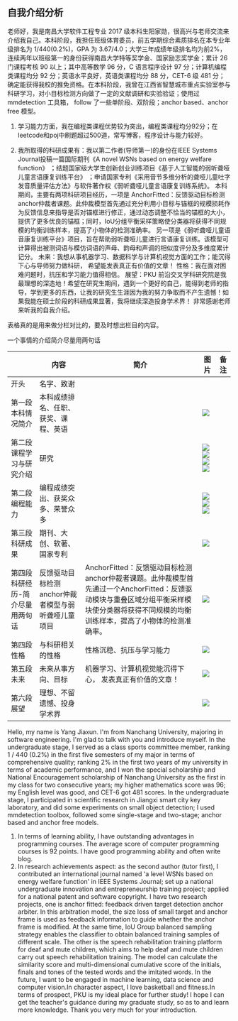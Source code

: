 自我介绍分析
-------

老师好，我是南昌大学软件工程专业 2017 级本科生阳家勋，很高兴与老师交流来介绍我自己。本科阶段，我担任班级体育委员，前五学期综合素质排名在本专业年级排名为 1/440(0.2%)，GPA 为 3.67/4.0；大学三年成绩年级排名均为前2%，连续两年以班级第一的身份获得南昌大学特等奖学金、国家励志奖学金；累计 26 门课程考核 90 以上；其中高等数学 96 分，C 语言程序设计 97 分；计算机编程类课程均分 92 分；英语水平良好，英语类课程均分 88 分，CET-6 级 481 分；确定能获得我校的推免资格。在本科阶段，我曾在江西省智慧城市重点实验室参与科研学习，对小目标检测方向做了一定的文献调研和实验验证；使用过 mmdetection 工具箱， follow 了一些单阶段、双阶段；anchor based、anchor free 模型。
1. 学习能力方面，我在编程类课程优势较为突出，编程类课程均分92分；在leetcode和poj中刷题超过500道，常写博客，程序设计与能力较好。

2. 我所取得的科研成果有：我以第二作者(导师第一)的身份在IEEE Systems Journal投稿一篇国际期刊《A novel WSNs based on energy welfare function》 ；结题国家级大学生创新创业训练项目《基于人工智能的弱听聋哑儿童言语康复训练平台》 ；申请国家专利《采用音节多维分析的聋哑儿童吐字发音质量评估方法》与软件著作权《弱听聋哑儿童言语康复训练系统》。
本科期间，主要有两项科研项目经历，一项是 AnchorFitted：反馈驱动目标检测anchor仲裁者课题。此仲裁模型首先通过充分利用小目标与锚框的规模损耗作为反馈信息来指导是否对锚框进行修正，通过动态调整不恰当的锚框的大小，提供了更多优良的锚框；同时，IoU分组平衡采样策略使分类器将获得不同规模的均衡训练样本，提高了小物体的检测准确率。 
另一项是《弱听聋哑儿童语音康复训练平台》项目，旨在帮助弱听聋哑儿童进行言语康复训练。该模型可计算得出被测词语与模仿词语的声母、韵母和声调的相似度评分及多维度累计记分。
  未来：我想从事机器学习、数据科学与计算机视觉方面的工作；能沉得下心与导师努力做科研， 希望能发表真正有价值的文章！
  性格：我在面对困难问题时，抗压和学习能力值得相信。
  展望：PKU 前沿交叉学科研究院是我最理想的深造地！希望在研究生期间，遇到一个更好的自己，能得到老师的指导，学到更多的东西，让我的研究生生涯因为我的努力争取而不产生遗憾！如果我能在硕士阶段的科研成果显著，我将继续深造投身学术界！
  非常感谢老师来听我的自我介绍。

  

  表格真的是用来做分栏对比的，要及时想出栏目的内容。

  一个事情的介绍简介尽量用两句话 



||内容|简介|图片|备注|
|-|-|-|-|-|
|开头|名字、致谢||||
|第一段本科情况简介|本科成绩排名、任职、获奖、课程、英语||<img src = "./阳家勋/幻灯片6.PNG">||
|第二段课程学习与研究介绍|研究||<img src = "./阳家勋/幻灯片11.PNG"> <img src = "./阳家勋/幻灯片12.PNG"> <img src = "./阳家勋/幻灯片13.PNG"> <img src = "./阳家勋/幻灯片14.PNG">||
|第二段编程能力|编程成绩突出、获奖众多、荣誉众多||<img src = "./阳家勋/幻灯片9.PNG"> <img src = "./阳家勋/幻灯片29.PNG"> <img src = "./阳家勋/幻灯片28.PNG">||
|第三段科研成果|期刊、大创、软著、国家专利||<img src = "./阳家勋/幻灯片27.PNG">||
|第四段科研经历-简介尽量用两句话|反馈驱动目标检测anchor仲裁者模型与弱听聋哑儿童项目|AnchorFitted：反馈驱动目标检测anchor仲裁者课题。此仲裁模型首先通过一个AnchorFitted：反馈驱动模块与重叠区域分组平衡采样模块使分类器将获得不同规模的均衡训练样本，提高了小物体的检测准确率。|<img src = "./阳家勋/幻灯片19.PNG">||
|第四段性格|与科研相关的性格|性格沉稳、抗压与学习能力|<img src = "./阳家勋/幻灯片31.PNG">||
|第五段未来|未来从事方向、目标|机器学习、计算机视觉能沉得下心， 发表真正有价值的文章！|<img src = "./阳家勋/幻灯片33.PNG">||
|第六段展望|理想、不留遗憾、投身学术界||<img src = "./阳家勋/幻灯片34.PNG">||




Hello, my name is Yang Jiaxun. I'm from Nanchang University, majoring in software engineering. I'm glad to talk with you and introduce myself. In the undergraduate stage, I served as a class sports committee member, ranking 1 / 440 (0.2%) in the first five semesters of my major in terms of comprehensive quality; ranking 2% in the first two years of my university in terms of academic performance, and I won the special scholarship and National Encouragement scholarship of Nanchang University as the first in my class for two consecutive years; my higher mathematics score was 96; my English level was good, and CET-6 got 481 scores. In the undergraduate stage, I participated in scientific research in Jiangxi smart city key laboratory, and did some experiments on small object detection; I used mmdetection toolbox, followed some single-stage and two-stage; anchor based and anchor free models.
1. In terms of learning ability, I have outstanding advantages in programming courses. The average score of computer programming courses is 92 points. I have good programming ability and often write blog.
2. In research achievements aspect: as the second author (tutor first), I contributed an international journal named 'a level WSNs based on energy welfare function' in IEEE Systems Journal; set up a national undergraduate innovation and entrepreneurship training project; applied for a national patent and software copyright.
I have two research projects, one is anchor fitted: feedback driven target detection anchor arbiter. In this arbitration model, the size loss of small target and anchor frame is used as feedback information to guide whether the anchor frame is modified. At the same time, IoU Group balanced sampling strategy enables the classifier to obtain balanced training samples of different scale.
The other is the speech rehabilitation training platform for deaf and mute children, which aims to help deaf and mute children carry out speech rehabilitation training. The model can calculate the similarity score and multi-dimensional cumulative score of the initials, finals and tones of the tested words and the imitated words.
In the future, I want to be engaged in machine learning, data science and computer vision.In character aspect, I love basketball and fitness.In terms of prospect, PKU is my ideal place for further study! I hope I can get the teacher's guidance during my graduate study, so as to and learn more knowledge.
Thank you very much for your introduction.